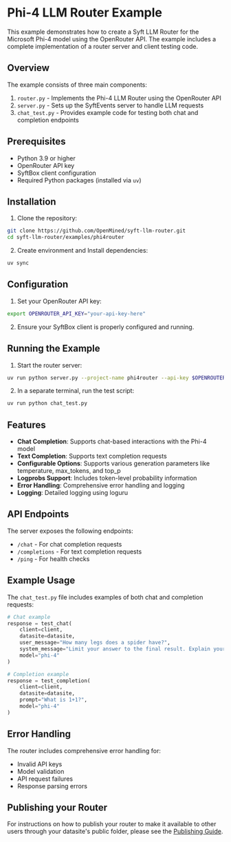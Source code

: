 # Phi-4 LLM Router Example

This example demonstrates how to create a Syft LLM Router for the Microsoft Phi-4 model using the OpenRouter API. The example includes a complete implementation of a router server and client testing code.

## Overview

The example consists of three main components:
1. `router.py` - Implements the Phi-4 LLM Router using the OpenRouter API
2. `server.py` - Sets up the SyftEvents server to handle LLM requests
3. `chat_test.py` - Provides example code for testing both chat and completion endpoints

## Prerequisites

- Python 3.9 or higher
- OpenRouter API key
- SyftBox client configuration
- Required Python packages (installed via `uv`)

## Installation

1. Clone the repository:
```bash
git clone https://github.com/OpenMined/syft-llm-router.git
cd syft-llm-router/examples/phi4router
```

2. Create environment and Install dependencies:
```bash
uv sync
```

## Configuration

1. Set your OpenRouter API key:
```bash
export OPENROUTER_API_KEY="your-api-key-here"
```

2. Ensure your SyftBox client is properly configured and running.

## Running the Example

1. Start the router server:
```bash
uv run python server.py --project-name phi4router --api-key $OPENROUTER_API_KEY
```

2. In a separate terminal, run the test script:
```bash
uv run python chat_test.py
```

## Features

- **Chat Completion**: Supports chat-based interactions with the Phi-4 model
- **Text Completion**: Supports text completion requests
- **Configurable Options**: Supports various generation parameters like temperature, max_tokens, and top_p
- **Logprobs Support**: Includes token-level probability information
- **Error Handling**: Comprehensive error handling and logging
- **Logging**: Detailed logging using loguru

## API Endpoints

The server exposes the following endpoints:
- `/chat` - For chat completion requests
- `/completions` - For text completion requests
- `/ping` - For health checks

## Example Usage

The `chat_test.py` file includes examples of both chat and completion requests:

```python
# Chat example
response = test_chat(
    client=client,
    datasite=datasite,
    user_message="How many legs does a spider have?",
    system_message="Limit your answer to the final result. Explain your answer.",
    model="phi-4"
)

# Completion example
response = test_completion(
    client=client,
    datasite=datasite,
    prompt="What is 1+1?",
    model="phi-4"
)
```

## Error Handling

The router includes comprehensive error handling for:
- Invalid API keys
- Model validation
- API request failures
- Response parsing errors

## Publishing your Router
For instructions on how to publish your router to make it available to other users through your datasite's public folder, please see the [Publishing Guide](../../publish.md).
